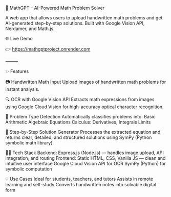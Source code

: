 🧠 MathGPT – AI-Powered Math Problem Solver

A web app that allows users to upload handwritten math problems and get AI-generated step-by-step solutions. Built with Google Vision API, Nerdamer, and Math.js.

🌐 Live Demo

👉 https://mathgptproject.onrender.com

⸻

✨ Features

📷 Handwritten Math Input
Upload images of handwritten math problems for instant analysis.

🔍 OCR with Google Vision API
Extracts math expressions from images using Google Cloud Vision for high-accuracy optical character recognition.

🧠 Problem Type Detection
Automatically classifies problems into:
Basic Arithmetic
Algebraic Equations
Calculus: Derivatives, Integrals
Limits

🧮 Step-by-Step Solution Generator
Processes the extracted equation and returns clear, detailed, and structured solutions using SymPy (Python symbolic math library).

🧑‍💻 Tech Stack
Backend: Express.js (Node.js) — handles image upload, API integration, and routing
Frontend: Static HTML, CSS, Vanilla JS — clean and intuitive user interface
Google Cloud Vision API for OCR
SymPy (Python) for symbolic computation

💡 Use Cases
Ideal for students, teachers, and tutors
Assists in remote learning and self-study
Converts handwritten notes into solvable digital form
